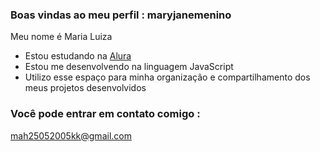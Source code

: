 ### Boas vindas ao meu perfil : maryjanemenino

Meu nome é Maria Luiza

- Estou estudando na [Alura](https://www.alura.com.br)
- Estou me desenvolvendo na linguagem JavaScript
- Utilizo esse espaço para minha organização e compartilhamento dos meus projetos desenvolvidos

### Você pode entrar em contato comigo :

mah25052005kk@gmail.com

